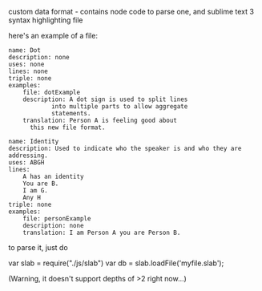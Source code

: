 custom data format - contains node code to parse one, and sublime text 3 syntax highlighting file

here's an example of a file:
```
name: Dot
description: none
uses: none
lines: none
triple: none
examples: 
	file: dotExample
	description: A dot sign is used to split lines 
			into multiple parts to allow aggregate 
			statements.
	translation: Person A is feeling good about 
      this new file format.

name: Identity
description: Used to indicate who the speaker is and who they are addressing.
uses: ABGH
lines:
	A has an identity
	You are B.
	I am G.
	Any H
triple: none
examples:
	file: personExample
	description: none
	translation: I am Person A you are Person B.
```
  
to parse it, just do 

var slab = require("./js/slab")
var db = slab.loadFile('myfile.slab');

(Warning, it doesn't support depths of >2 right now...)
